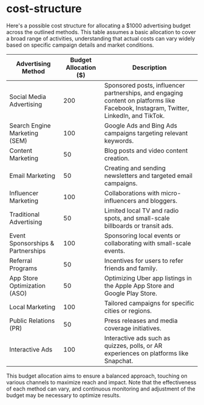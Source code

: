 # cost-structure

Here's a possible cost structure for allocating a $1000 advertising budget across the outlined methods. This table assumes a basic allocation to cover a broad range of activities, understanding that actual costs can vary widely based on specific campaign details and market conditions.

| Advertising Method              | Budget Allocation ($) | Description                                                                                 |
|---------------------------------|-----------------------|---------------------------------------------------------------------------------------------|
| Social Media Advertising        | 200                   | Sponsored posts, influencer partnerships, and engaging content on platforms like Facebook, Instagram, Twitter, LinkedIn, and TikTok. |
| Search Engine Marketing (SEM)   | 100                   | Google Ads and Bing Ads campaigns targeting relevant keywords.                              |
| Content Marketing               | 50                    | Blog posts and video content creation.                                                      |
| Email Marketing                 | 50                    | Creating and sending newsletters and targeted email campaigns.                              |
| Influencer Marketing            | 100                   | Collaborations with micro-influencers and bloggers.                                         |
| Traditional Advertising         | 50                    | Limited local TV and radio spots, and small-scale billboards or transit ads.                |
| Event Sponsorships & Partnerships| 100                   | Sponsoring local events or collaborating with small-scale events.                           |
| Referral Programs               | 50                    | Incentives for users to refer friends and family.                                           |
| App Store Optimization (ASO)    | 50                    | Optimizing Uber app listings in the Apple App Store and Google Play Store.                  |
| Local Marketing                 | 100                   | Tailored campaigns for specific cities or regions.                                          |
| Public Relations (PR)           | 50                    | Press releases and media coverage initiatives.                                              |
| Interactive Ads                 | 100                   | Interactive ads such as quizzes, polls, or AR experiences on platforms like Snapchat.       |

This budget allocation aims to ensure a balanced approach, touching on various channels to maximize reach and impact. Note that the effectiveness of each method can vary, and continuous monitoring and adjustment of the budget may be necessary to optimize results.
